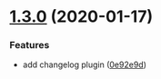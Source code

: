 # [1.3.0](https://github.com/nutbreaker/fantastic-waffle/compare/v1.2.0...v1.3.0) (2020-01-17)


### Features

* add changelog plugin ([0e92e9d](https://github.com/nutbreaker/fantastic-waffle/commit/0e92e9d978cb1f2db1a6fe414413f0340c22ff59))
